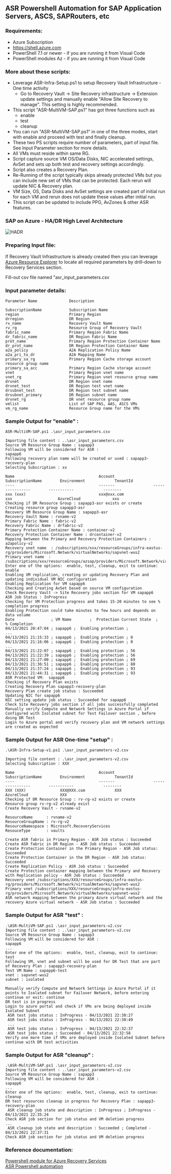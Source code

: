 ## ASR Powershell Automation for SAP Application Servers, ASCS, SAPRouters, etc

### Requirements:

* Azure Subscription
* https://shell.azure.com
* PowerShell 7.1 or newer - if you are running it from Visual Code
* PowerShell modules Az - if you are running it from Visual Code

### More about these scripts:
* Leverage ASR-Infra-Setup.ps1 to setup Recovery Vault Infrastructure - One time activity
  * Go to Recovery Vault -> Site Recovery infrastructure -> Extension update settings and manually enable "Allow Site Recovery to manage". This setting is highly recommended. 
* This script "ASR-MultiVM-SAP.ps1" has got three functions such as
  * enable
  * test
  * cleanup
* You can run "ASR-MultiVM-SAP.ps1" in one of the three modes, start with enable and proceed with test and finally cleanup. 
* These two PS scripts require number of parameters, part of input file. See Input Parameter section for more details.
* All VMs must reside within same RG.
* Script capture source VM OS/Data Disks, NIC accelerated settings, AvSet and sets up both test and recovery settings accordingly.
* Script also creates a Recovery Plan.
* Re-Running of the script typically skips already protected VMs but you can include new set of VMs that can be protected. Each rerun will update NIC & Recovery plan. 
* VM Size, OS, Data Disks and AvSet settings are created part of initial run for each VM and rerun does not update these values after initial run.
* This script can be updated to include PPG, AvZones & other ASR features.

### SAP on Azure - HA/DR High Level Architecture

![HADR](images/SAP_HADR_Architecture.JPG)

### Preparing Input file:

If Recovery Vault Infrastructure is already created then you can leverage [Azure Resource Explorer](https://resources.azure.com/) to locate all required parameters by drill-down to Recovery Services section. 

Fill-out csv file named "asr_input_parameters.csv 

### Input parameter details: 
```
Parameter Name              Description 

SubscriptionName            Subscription Name 
region                      Primary Region 
drregion                    DR Region
rv_name                     Recovery Vault Name
rv_rg                       Resource Group of Recovery Vault 
fabric_name                 Primary Region Fabric Name
dr_fabric_name              DR Region Fabric Name 
prot_name                   Primary Region Protection Container Name 
dr_prot_name                DR Region Protection Container Name
a2a_policy                  A2A Replication Policy Name 
a2a_pri_to_dr               A2A Mapping Name 
primary_sa_rg               Primary Region Cache storage account resource group name
primary_sa_acc              Primary Region Cache storage account 
vnet                        Primary Region vnet name 
vnet_rg                     Primary Region vnet resource group name 
drvnet                      DR Region vnet name 
drvnet_test                 DR Region test vnet name 
drsubnet_test               DR Region test subnet name 
drsubnet_primary            DR Region subnet name 
drvnet_rg                   DR vnet resource group name
vmlist                      List of SAP PAS, AAS, ASCS VMs
vm_rg_name                  Resource Group name for the VMs 

```
### Sample Output for "enable" : 

```
ASR-MultiVM-SAP.ps1 .\asr_input_parameters.csv

Importing file content : ..\asr_input_parameters.csv
Source VM Resource Group Name : sapapp3
Following VM will be considered for ASR :
sapapp6
Following recovery plan name will be created or used : sapapp3-recovery-plan
Selecting Subscription : xx

Name                                     Account                 SubscriptionName        Environment             TenantId
----                                     -------                 ----------------        -----------             --------
xxx (xxx)                                xxx@xxx.com                xxx                    AzureCloud              xxx 
Checking if DR Resource Group : sapapp3-asr exists or create
Creating resource group sapapp3-asr
Recovery VM Resource Group Name : sapapp3-asr
Recovery Vault Name : rvname-v2
Primary Fabric Name : fabric-v2
Recovery Fabric Name : drfabric-v2
Primary Protection Container Name : container-v2
Recovery Protection Container Name : drcontainer-v2
Mapping between the Primary and Recovery Protection Containers : a2apolicy-v2
Recovery vnet name  : /subscriptions/xxx/resourceGroups/infra-eastus-rg/providers/Microsoft.Network/virtualNetworks/sapvnet-wus2
Primary vnet name  : /subscriptions/xxx/resourceGroups/azsap/providers/Microsoft.Network/virtualNetworks/azsapspoke
Enter one of the options:  enable, test, cleanup, exit to continue: enable
Enabling VM replication, creating or updating Recovery Plan and updating individual VM NIC configuration
Enabling Replication for VM sapapp6
Checking and Creating AvSet based on source VM configuration
Check Recovery Vault -> Site Recovery jobs section for VM sapapp6
ASR Job Status : InProgress
Checking for VM Protection progress and takes 15-20 minutes to see % completion progress
Enabling Protection could take minutes to few hours and depends on data volume
Date                ; VM Name        ;  Protection Current State  ;   % Completion
04/13/2021 20:47:04 ; sapapp6 ;  Enabling protection ;
...
04/13/2021 21:15:33 ; sapapp6 ;  Enabling protection ; 0
04/13/2021 21:16:06 ; sapapp6 ;  Enabling protection ; 0
...
04/13/2021 21:22:07 ; sapapp6 ;  Enabling protection ; 56
04/13/2021 21:22:39 ; sapapp6 ;  Enabling protection ; 56
04/13/2021 21:27:00 ; sapapp6 ;  Enabling protection ; 69
04/13/2021 21:36:51 ; sapapp6 ;  Enabling protection ; 80
04/13/2021 21:37:24 ; sapapp6 ;  Enabling protection ; 93
04/13/2021 21:44:31 ; sapapp6 ;  Enabling protection ; 93
ASR Protected VM:  sapapp6
Checking if Recovery Plan exists
Creating Recovery Plan sapapp3-recovery-plan
Recovery Plan create job status : Succeeded
Updating NIC for sapapp6
NIC setting update job status : Succeeded for sapapp6
Check Site Recovery jobs section if all jobs successfully completed
Manually verify Compute and Network Settings in Azure Portal if Configured with Isolated subnet for Test Failover section , before doing DR Test
Login to Azure portal and verify recovery plan and VM network settings are created as expected

```

### Sample Output for ASR One-time "setup" : 
```
.\ASR-Infra-Setup-v1.ps1 .\asr_input_parameters-v2.csv

Importing file content : .\asr_input_parameters-v2.csv
Selecting Subscription : XXX

Name                                     Account                 SubscriptionName        Environment             TenantId
----                                     -------                 ----------------        -----------             --------
XXX (XXX) 				XXX@XXX.com  			XXX 		   AzureCloud              XXX 
Checking if DR Resource Group : rv-rg-v2 exists or create
Resource group rv-rg-v2 already exist
Create Recovery Vault - rvname-v2

ResourceName      : rvname-v2
ResourceGroupName : rv-rg-v2
ResourceNamespace : Microsoft.RecoveryServices
ResouceType       : vaults

Create ASR fabric in Primary Region - ASR Job status : Succeeded
Create ASR fabric in DR Region - ASR Job status : Succeeded
Create Protection Container in the Primary Region - ASR Job status: Succeeded
Create Protection Container in the DR Region - ASR Job status: Succeeded
Create Replication Policy - ASR Job status : Succeeded
Create Protection container mapping between the Primary and Recovery with Replication policy - ASR Job status : Succeeded
Recovery vnet /subscriptions/XXX/resourceGroups/infra-eastus-rg/providers/Microsoft.Network/virtualNetworks/sapvnet-wus2
Primary vnet /subscriptions/XXX/resourceGroups/infra-eastus-rg/providers/Microsoft.Network/virtualNetworks/sapvnet-wus2
ASR network mapping between the primary Azure virtual network and the recovery Azure virtual network - ASR Job status : Succeeded

```
### Sample Output for ASR "test" : 
```
.\ASR-MultiVM-SAP.ps1 .\asr_input_parameters-v2.csv
Importing file content : ..\asr_input_parameters-v2.csv
Source VM Resource Group Name : sapapp3
Following VM will be considered for ASR :
sapapp6
...
Enter one of the options:  enable, test, cleanup, exit to continue: test
Following VM, vnet and subnet will be used for DR Test that are part of Recovery Plan : sapapp3-recovery-plan
Test VM Name : sapapp6-test
vnet : sapvnet-wus2
subnet : isolated

Manually verify Compute and Network Settings in Azure Portal if it points to Isolated subnet for Failover Network, before entering continue or exit: continue
DR test is in progress
Login to azure portal and check if VMs are being deployed inside Isolated Subnet
 ASR test jobs status : InProgress - 04/13/2021 22:30:27
 ASR test jobs status : InProgress - 04/13/2021 22:30:49
 ...
 ASR test jobs status : InProgress - 04/13/2021 22:32:37
 ASR test jobs status : Succeeded - 04/13/2021 22:32:58
Verify one more time if VMs are deployed inside Isolated Subnet before continue with DR test activities
```

### Sample Output for ASR "cleanup" : 
```
.\ASR-MultiVM-SAP.ps1 .\asr_input_parameters-v2.csv
Importing file content : ..\asr_input_parameters-v2.csv
Source VM Resource Group Name : sapapp3
Following VM will be considered for ASR :
sapapp6
...
Enter one of the options:  enable, test, cleanup, exit to continue: cleanup
DR test resources cleanup in progress for Recovery Plan : sapapp3-recovery-plan
 ASR cleanup job state and description : InProgress ; InProgress - 04/13/2021 22:35:24
Check ASR job section for job status and VM deletion progress
...
 ASR cleanup job state and description : Succeeded ; Completed - 04/13/2021 22:37:31
Check ASR job section for job status and VM deletion progress
```

### Reference documentation:
[Powershell module for Azure Recovery Services](https://docs.microsoft.com/en-us/powershell/module/az.recoveryservices/new-azrecoveryservicesasrrecoveryplan?view=azps-5.6.0) \
[ASR Powershell automation](https://docs.microsoft.com/en-us/azure/site-recovery/azure-to-azure-powershell)